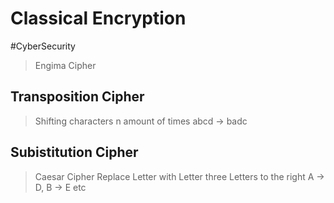 # Classical Encryption
#CyberSecurity 
> Engima Cipher
## Transposition Cipher
> Shifting characters n amount of times abcd -> badc
## Subistitution Cipher
> Caesar Cipher
> Replace Letter with Letter three Letters to the right A -> D, B -> E etc